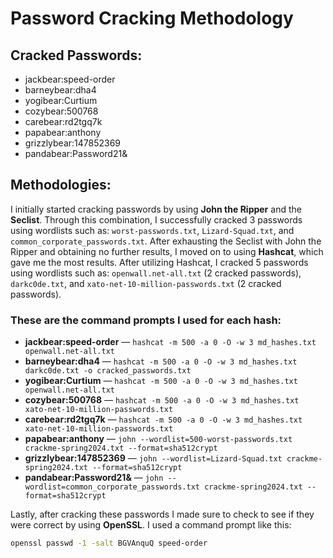 # Password Cracking Methodology

## Cracked Passwords:
- jackbear:speed-order
- barneybear:dha4
- yogibear:Curtium
- cozybear:500768
- carebear:rd2tgq7k
- papabear:anthony
- grizzlybear:147852369
- pandabear:Password21&

## Methodologies:
I initially started cracking passwords by using **John the Ripper** and the **Seclist**. Through this combination, I successfully cracked 3 passwords using wordlists such as: `worst-passwords.txt`, `Lizard-Squad.txt`, and `common_corporate_passwords.txt`. After exhausting the Seclist with John the Ripper and obtaining no further results, I moved on to using **Hashcat**, which gave me the most results. After utilizing Hashcat, I cracked 5 passwords using wordlists such as: `openwall.net-all.txt` (2 cracked passwords), `darkc0de.txt`, and `xato-net-10-million-passwords.txt` (2 cracked passwords).

### These are the command prompts I used for each hash:
- **jackbear:speed-order**  — `hashcat -m 500 -a 0 -O -w 3 md_hashes.txt openwall.net-all.txt`
- **barneybear:dha4** — `hashcat -m 500 -a 0 -O -w 3 md_hashes.txt darkc0de.txt -o cracked_passwords.txt`
- **yogibear:Curtium** — `hashcat -m 500 -a 0 -O -w 3 md_hashes.txt openwall.net-all.txt`
- **cozybear:500768** — `hashcat -m 500 -a 0 -O -w 3 md_hashes.txt xato-net-10-million-passwords.txt`
- **carebear:rd2tgq7k** — `hashcat -m 500 -a 0 -O -w 3 md_hashes.txt xato-net-10-million-passwords.txt`
- **papabear:anthony**  — `john --wordlist=500-worst-passwords.txt crackme-spring2024.txt --format=sha512crypt`
- **grizzlybear:147852369** — `john --wordlist=Lizard-Squad.txt crackme-spring2024.txt --format=sha512crypt`
- **pandabear:Password21&** — `john --wordlist=common_corporate_passwords.txt crackme-spring2024.txt --format=sha512crypt`

Lastly, after cracking these passwords I made sure to check to see if they were correct by using **OpenSSL**. I used a command prompt like this:

```bash
openssl passwd -1 -salt BGVAnquQ speed-order
